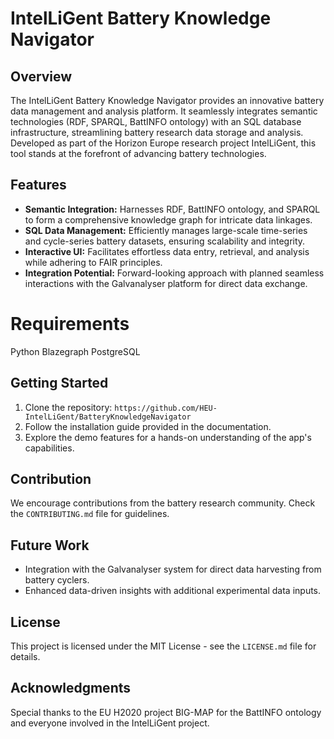 # IntelLiGent Battery Knowledge Navigator

## Overview
The IntelLiGent Battery Knowledge Navigator provides an innovative battery data management and analysis platform. It seamlessly integrates semantic technologies (RDF, SPARQL, BattINFO ontology) with an SQL database infrastructure, streamlining battery research data storage and analysis. Developed as part of the Horizon Europe research project IntelLiGent, this tool stands at the forefront of advancing battery technologies.

## Features
- **Semantic Integration:** Harnesses RDF, BattINFO ontology, and SPARQL to form a comprehensive knowledge graph for intricate data linkages.
- **SQL Data Management:** Efficiently manages large-scale time-series and cycle-series battery datasets, ensuring scalability and integrity.
- **Interactive UI:** Facilitates effortless data entry, retrieval, and analysis while adhering to FAIR principles.
- **Integration Potential:** Forward-looking approach with planned seamless interactions with the Galvanalyser platform for direct data exchange.

# Requirements
Python
Blazegraph
PostgreSQL

## Getting Started
1. Clone the repository: `https://github.com/HEU-IntelLiGent/BatteryKnowledgeNavigator`
2. Follow the installation guide provided in the documentation.
3. Explore the demo features for a hands-on understanding of the app's capabilities.

## Contribution
We encourage contributions from the battery research community. Check the `CONTRIBUTING.md` file for guidelines.

## Future Work
- Integration with the Galvanalyser system for direct data harvesting from battery cyclers.
- Enhanced data-driven insights with additional experimental data inputs.

## License
This project is licensed under the MIT License - see the `LICENSE.md` file for details.

## Acknowledgments
Special thanks to the EU H2020 project BIG-MAP for the BattINFO ontology and everyone involved in the IntelLiGent project.

